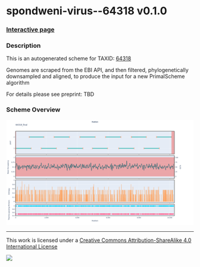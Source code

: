 # spondweni-virus--64318 v0.1.0

### [Interactive page](https://chrisgkent.github.io/schemes/spondweni-virus--64318-1000-v0.1.0)

### Description

This is an autogenerated scheme for TAXID: [64318](https://www.ncbi.nlm.nih.gov/Taxonomy/Browser/wwwtax.cgi?mode=Info&id=64318&lvl=3&lin=f&keep=1&srchmode=1&unlock)

Genomes are scraped from the EBI API, and then filtered, phylogenetically downsampled and aligned, to produce the input for a new PrimalScheme algorithm

For details please see preprint: TBD

### Scheme Overview

![Alt text](work/64318_final.png '64318_final.png')

------------------------------------------------------------------------

This work is licensed under a [Creative Commons Attribution-ShareAlike 4.0 International License](http://creativecommons.org/licenses/by-sa/4.0/) 

![](https://i.creativecommons.org/l/by-sa/4.0/88x31.png)